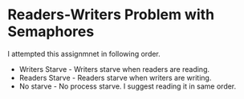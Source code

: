 # Readers-Writers Problem with  Semaphores

I attempted this assignmnet in following order.
* Writers Starve - Writers starve when readers are reading.
* Readers Starve - Readers starve when writers are writing. 
* No starve - No process starve.
I suggest reading it in same order.
